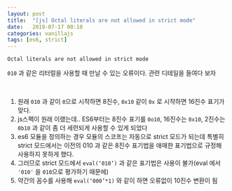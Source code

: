 ```yaml
---
layout: post
title:  "[js] Octal literals are not allowed in strict mode"
date:   2019-07-17 00:10
categories: vanillajs
tags: [es6, strict]
---
```

```
Octal literals are not allowed in strict mode
```
`010` 과 같은 리터럴을 사용할 때 만날 수 있는 오류이다. 관련 디테일을 들여다 보자

<br>

1. 원래 `010` 과 같이 `0`으로 시작하면 8진수, `0x10` 같이 `0x` 로 시작하면 16진수 표기가 맞다.
1. js스펙이 원래 이랬는데.. ES6부터는 8진수 표기를 `0o10`, 16진수는 `0x10`, 2진수는 `0b10` 과 같이 좀 더 세련되게 사용할 수 있게 되었다
1. es6 모듈을 정의하는 경우 모듈의 스코프는 자동으로 strict 모드가 되는데 특별히 strict 모드에서는 이전의 010 과 같은 8진수 표기법을 애매한 표기법으로 규정해 사용하지 못하게 했다.
1. 그러므로 strict 모드에서 `eval(‘010’)` 과 같은 표기법은 사용이 불가(eval 에서 `'010'` 을 `010`으로 평가하기 때문에)
1. 약간의 꼼수를 사용해 `eval(‘000’*1)` 와 같이 하면 오류없이 10진수 변환이 됨